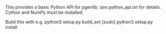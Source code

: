This provides a basic Python API for pgenlib; see python_api.txt for details.
Cython and NumPy must be installed.

Build this with e.g.
  python3 setup.py build_ext
  [sudo] python3 setup.py install
